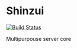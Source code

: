 # Shinzui

[![Build Status](http://g-build-server.asuscomm.com:8000/api/badges/gpascualg/Shinzui/status.svg)](http://g-build-server.asuscomm.com:8000/gpascualg/Shinzui)

Multipurpouse server core
